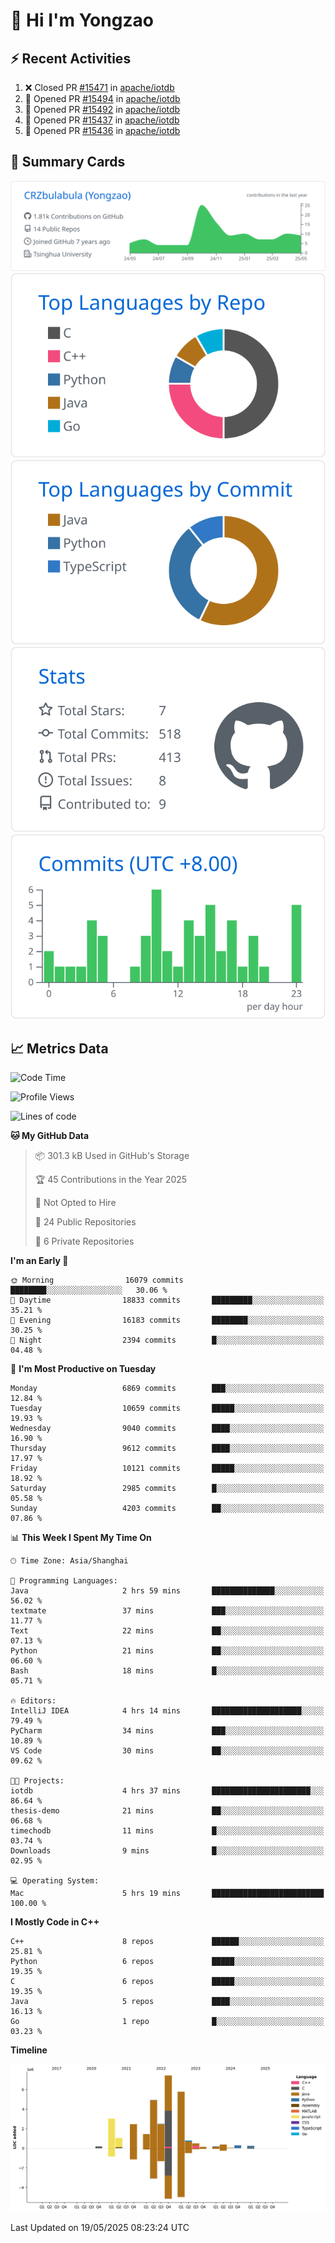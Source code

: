 # 👋 Hi I'm Yongzao

## ⚡ Recent Activities
<!--START_SECTION:activity-->
1. ❌ Closed PR [#15471](https://github.com/apache/iotdb/pull/15471) in [apache/iotdb](https://github.com/apache/iotdb)
2. 💪 Opened PR [#15494](https://github.com/apache/iotdb/pull/15494) in [apache/iotdb](https://github.com/apache/iotdb)
3. 💪 Opened PR [#15492](https://github.com/apache/iotdb/pull/15492) in [apache/iotdb](https://github.com/apache/iotdb)
4. 💪 Opened PR [#15437](https://github.com/apache/iotdb/pull/15437) in [apache/iotdb](https://github.com/apache/iotdb)
5. 💪 Opened PR [#15436](https://github.com/apache/iotdb/pull/15436) in [apache/iotdb](https://github.com/apache/iotdb)
<!--END_SECTION:activity-->

## 🎑 Summary Cards

[![](https://raw.githubusercontent.com/CRZbulabula/CRZbulabula/main/profile-summary-card-output/github/0-profile-details.svg)](https://github.com/vn7n24fzkq/github-profile-summary-cards)
[![](https://raw.githubusercontent.com/CRZbulabula/CRZbulabula/main/profile-summary-card-output/github/1-repos-per-language.svg)](https://github.com/vn7n24fzkq/github-profile-summary-cards) [![](https://raw.githubusercontent.com/CRZbulabula/CRZbulabula/main/profile-summary-card-output/github/2-most-commit-language.svg)](https://github.com/vn7n24fzkq/github-profile-summary-cards)
[![](https://raw.githubusercontent.com/CRZbulabula/CRZbulabula/main/profile-summary-card-output/github/3-stats.svg)](https://github.com/vn7n24fzkq/github-profile-summary-cards) [![](https://raw.githubusercontent.com/CRZbulabula/CRZbulabula/main/profile-summary-card-output/github/4-productive-time.svg)](https://github.com/vn7n24fzkq/github-profile-summary-cards)

## 📈 Metrics Data

<!--START_SECTION:waka-->
![Code Time](http://img.shields.io/badge/Code%20Time-866%20hrs%2041%20mins-blue)

![Profile Views](http://img.shields.io/badge/Profile%20Views-0-blue)

![Lines of code](https://img.shields.io/badge/From%20Hello%20World%20I%27ve%20Written-31.2%20million%20lines%20of%20code-blue)

**🐱 My GitHub Data** 

> 📦 301.3 kB Used in GitHub's Storage 
 > 
> 🏆 45 Contributions in the Year 2025
 > 
> 🚫 Not Opted to Hire
 > 
> 📜 24 Public Repositories 
 > 
> 🔑 6 Private Repositories 
 > 
**I'm an Early 🐤** 

```text
🌞 Morning                16079 commits       ████████░░░░░░░░░░░░░░░░░   30.06 % 
🌆 Daytime                18833 commits       █████████░░░░░░░░░░░░░░░░   35.21 % 
🌃 Evening                16183 commits       ████████░░░░░░░░░░░░░░░░░   30.25 % 
🌙 Night                  2394 commits        █░░░░░░░░░░░░░░░░░░░░░░░░   04.48 % 
```
📅 **I'm Most Productive on Tuesday** 

```text
Monday                   6869 commits        ███░░░░░░░░░░░░░░░░░░░░░░   12.84 % 
Tuesday                  10659 commits       █████░░░░░░░░░░░░░░░░░░░░   19.93 % 
Wednesday                9040 commits        ████░░░░░░░░░░░░░░░░░░░░░   16.90 % 
Thursday                 9612 commits        ████░░░░░░░░░░░░░░░░░░░░░   17.97 % 
Friday                   10121 commits       █████░░░░░░░░░░░░░░░░░░░░   18.92 % 
Saturday                 2985 commits        █░░░░░░░░░░░░░░░░░░░░░░░░   05.58 % 
Sunday                   4203 commits        ██░░░░░░░░░░░░░░░░░░░░░░░   07.86 % 
```


📊 **This Week I Spent My Time On** 

```text
🕑︎ Time Zone: Asia/Shanghai

💬 Programming Languages: 
Java                     2 hrs 59 mins       ██████████████░░░░░░░░░░░   56.02 % 
textmate                 37 mins             ███░░░░░░░░░░░░░░░░░░░░░░   11.77 % 
Text                     22 mins             ██░░░░░░░░░░░░░░░░░░░░░░░   07.13 % 
Python                   21 mins             ██░░░░░░░░░░░░░░░░░░░░░░░   06.60 % 
Bash                     18 mins             █░░░░░░░░░░░░░░░░░░░░░░░░   05.71 % 

🔥 Editors: 
IntelliJ IDEA            4 hrs 14 mins       ████████████████████░░░░░   79.49 % 
PyCharm                  34 mins             ███░░░░░░░░░░░░░░░░░░░░░░   10.89 % 
VS Code                  30 mins             ██░░░░░░░░░░░░░░░░░░░░░░░   09.62 % 

🐱‍💻 Projects: 
iotdb                    4 hrs 37 mins       ██████████████████████░░░   86.64 % 
thesis-demo              21 mins             ██░░░░░░░░░░░░░░░░░░░░░░░   06.68 % 
timechodb                11 mins             █░░░░░░░░░░░░░░░░░░░░░░░░   03.74 % 
Downloads                9 mins              █░░░░░░░░░░░░░░░░░░░░░░░░   02.95 % 

💻 Operating System: 
Mac                      5 hrs 19 mins       █████████████████████████   100.00 % 
```

**I Mostly Code in C++** 

```text
C++                      8 repos             ██████░░░░░░░░░░░░░░░░░░░   25.81 % 
Python                   6 repos             █████░░░░░░░░░░░░░░░░░░░░   19.35 % 
C                        6 repos             █████░░░░░░░░░░░░░░░░░░░░   19.35 % 
Java                     5 repos             ████░░░░░░░░░░░░░░░░░░░░░   16.13 % 
Go                       1 repo              █░░░░░░░░░░░░░░░░░░░░░░░░   03.23 % 
```



**Timeline**

![Lines of Code chart](https://raw.githubusercontent.com/CRZbulabula/CRZbulabula/main/assets/bar_graph.png)


 Last Updated on 19/05/2025 08:23:24 UTC
<!--END_SECTION:waka-->

